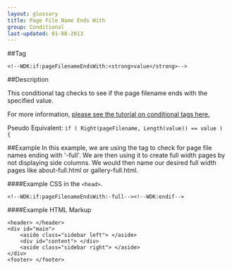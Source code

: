 ```yaml
---
layout: glossary
title: Page File Name Ends With
group: Conditional
last-updated: 01-08-2013
---
```



##Tag

`<!--WDK:if:pageFilenameEndsWith:<strong>value</strong>-->`

##Description

This conditional tag checks to see if the page filename ends with the specified value.

For more information, [please see the tutorial on conditional tags here.](http://www.create.net/wdk?p=conditional---header-x-is-gif) 

Pseudo Equivalent:
`if ( Right(pageFilename, Length(value)) == value )  {`

##Example
In this example, we are using the tag to check for page file names ending with '-full'. We are then using it to create full width pages by not displaying side columns. We would then name our desired full width pages like about-full.html or gallery-full.html.

####Example CSS in the `<head>`.

```
<!--WDK:if:pageFilenameEndsWith:-full--><!--WDK:endif-->
```

####Example HTML Markup
```
<header> </header>
<div id="main">
	<aside class="sidebar left"> </aside>
	<div id="content"> </div>
	<aside class="sidebar right"> </aside>
</div>
<footer> </footer>
```
